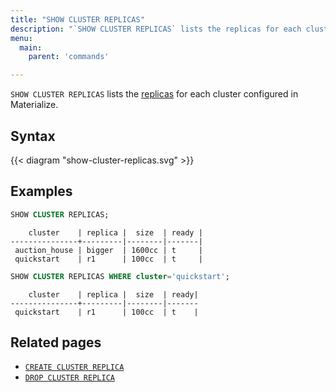 ```yaml
---
title: "SHOW CLUSTER REPLICAS"
description: "`SHOW CLUSTER REPLICAS` lists the replicas for each cluster configured in Materialize."
menu:
  main:
    parent: 'commands'

---
```


`SHOW CLUSTER REPLICAS` lists the [replicas](/sql/create-cluster#replication-factor) for each
cluster configured in Materialize.

## Syntax

{{< diagram "show-cluster-replicas.svg" >}}

## Examples

```sql
SHOW CLUSTER REPLICAS;
```

```nofmt
    cluster    | replica |  size  | ready |
---------------+---------|--------|-------|
 auction_house | bigger  | 1600cc | t     |
 quickstart    | r1      | 100cc  | t     |
```

```sql
SHOW CLUSTER REPLICAS WHERE cluster='quickstart';
```

```nofmt
    cluster    | replica |  size  | ready|
---------------+---------|--------|-------
 quickstart    | r1      | 100cc  | t    |
```


## Related pages

- [`CREATE CLUSTER REPLICA`](../create-cluster-replica)
- [`DROP CLUSTER REPLICA`](../drop-cluster-replica)
